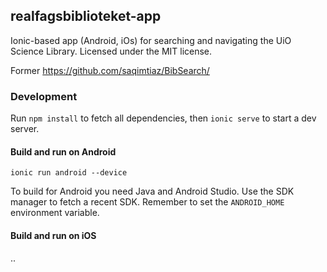 ## realfagsbiblioteket-app

Ionic-based app (Android, iOs) for searching and navigating the UiO Science Library. Licensed under the MIT license.

Former https://github.com/saqimtiaz/BibSearch/

### Development

Run `npm install` to fetch all dependencies, then `ionic serve` to start a dev server.

#### Build and run on Android

`ionic run android --device`

To build for Android you need Java and Android Studio. Use the SDK manager to fetch a recent SDK. Remember to set the `ANDROID_HOME` environment variable. 

#### Build and run on iOS

..